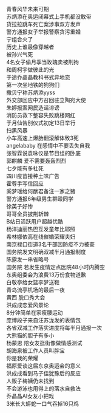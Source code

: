 青春风华未来可期  
苏炳添在奥运闭幕式上手机都没敢带  
货拉拉跳车死亡案涉事双方发声  
警方通报女子举报警察贪污重婚  
宁组合火了  
历史上谁最像穿越者  
被孙兴气死  
4名女子偷月季当玫瑰卖被刑拘  
和周柯宇做彼此的光  
于途乔晶晶教科书式异地恋  
第一次坐地铁的狗狗们  
撒贝宁称苏炳添yyss  
外交部回应中方召回驻立陶宛大使  
朱婷报案网民造谣诽谤  
消防员救下整容失败跳楼网红  
于月仙告别仪式初定13日举行  
扫黑风暴  
小车高速上爆胎翻滚解体致3死  
angelababy 在感情中不要丢失自我  
张智霖说袁咏仪是节目组的卧底  
郭麒麟 爱不需要轰轰烈烈  
七夕能有多社死  
四川疫苗接种土味广告  
霍尊手写信回应  
奚梦瑶给何猷君备注一家之猪  
警方通报6年级男生群殴同学  
徐英子好惨  
哥哥全员披荆斩棘  
B站日活跃用户超越优酷  
杨洋迪丽热巴互发童年比耶照  
希林娜依高在线催婚荣耀夫妇  
南京禄口街道3名干部因防疫不力被查  
国务院发文明确双减半月通报制度  
陈露发一串省略号  
国务院 若发生疫情定点医院48小时内腾空  
东奥组委会为浪费13万份食物道歉  
白敬亭给女篮李梦送鞋  
青岛流亭机场的最后一夜  
黄西 脱口秀大会  
洪成成恋爱风景论  
8分钟简单在家瘦腰运动  
庞博段子来自汪苏泷发的表情包  
各省双减工作落实进度将每半月通报一次  
大熊猫的胆子有多小  
杨蒙恩 陪女友逛街像做情感测试  
胡海泉被工作人员叫胖宝  
你是我的荣耀  
福原爱谈这届东京奥运会的意义  
洪成成看到马子佳犹豫后的反应  
人贩子梅姨仍未找到  
不会游泳也用得上的落水自救法  
乔晶晶AI女友小把戏  
3米长大蟒蛇一口气吞掉16只鸡  
